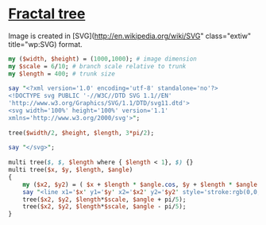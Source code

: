 [1]: http://rosettacode.org/wiki/Fractal_tree

# [Fractal tree][1]

Image is created in [SVG](http://en.wikipedia.org/wiki/SVG" class="extiw" title="wp:SVG) format.

```perl
my ($width, $height) = (1000,1000); # image dimension
my $scale = 6/10; # branch scale relative to trunk
my $length = 400; # trunk size
 
say "<?xml version='1.0' encoding='utf-8' standalone='no'?>
<!DOCTYPE svg PUBLIC '-//W3C//DTD SVG 1.1//EN' 
'http://www.w3.org/Graphics/SVG/1.1/DTD/svg11.dtd'>
<svg width='100%' height='100%' version='1.1'
xmlns='http://www.w3.org/2000/svg'>";
 
tree($width/2, $height, $length, 3*pi/2);
 
say "</svg>";
 
multi tree($, $, $length where { $length < 1}, $) {}
multi tree($x, $y, $length, $angle)
{
	my ($x2, $y2) = ( $x + $length * $angle.cos, $y + $length * $angle.sin);
	say "<line x1='$x' y1='$y' x2='$x2' y2='$y2' style='stroke:rgb(0,0,0);stroke-width:1'/>";
	tree($x2, $y2, $length*$scale, $angle + pi/5);
	tree($x2, $y2, $length*$scale, $angle - pi/5);
}
```